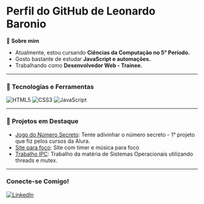 # Perfil do GitHub de Leonardo Baronio

🎯 **Sobre mim**  
- Atualmente, estou cursando **Ciências da Computação no 5° Período.**  
- Gosto bastante de estudar **JavaScript e automações.**  
- Trabalhando como **Desenvolvedor Web - Trainee.**  

---

### 🚀 Tecnologias e Ferramentas
![HTML5](https://img.shields.io/badge/-HTML5-E34F26?style=flat&logo=html5&logoColor=white)
![CSS3](https://img.shields.io/badge/-CSS3-1572B6?style=flat&logo=css3&logoColor=white)
![JavaScript](https://img.shields.io/badge/-JavaScript-F7DF1E?style=flat&logo=javascript&logoColor=black)

---

### 🌟 Projetos em Destaque

- [Jogo do Número Secreto](https://github.com/leoo1406/jogo-do-numero-secreto): Tente adivinhar o número secreto - 1° projeto que fiz pelos cursos da Alura.  
- [Site para foco](https://github.com/leoo1406/site_para_foco): Site com timer e música para foco
- [Trabalho IPC](https://github.com/leoo1406/IPC_SO): Trabalho da matéria de Sistemas Operacionais utilizando threads e mutex.
---

### Conecte-se Comigo!

[![LinkedIn](https://img.shields.io/badge/-LinkedIn-0077B5?style=flat&logo=linkedin&logoColor=white)](https://www.linkedin.com/in/leonardo-braga-baronio-691567277/)
